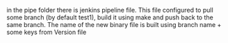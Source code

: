 in the pipe folder there is jenkins pipeline file. 
This file configured to pull some branch (by default test1), build it using make and push back to the same branch.
The name of the new binary file is built using branch name + some keys from Version file
